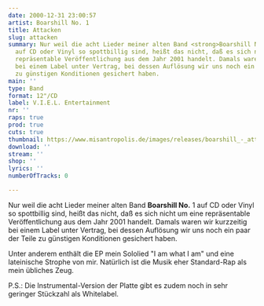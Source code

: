 ```yaml
---
date: 2000-12-31 23:00:57
artist: Boarshill No. 1
title: Attacken
slug: attacken
summary: Nur weil die acht Lieder meiner alten Band <strong>Boarshill No. </strong>1
  auf CD oder Vinyl so spottbillig sind, heißt das nicht, daß es sich nicht um eine
  repräsentable Veröffentlichung aus dem Jahr 2001 handelt. Damals waren wir kurzzeitig
  bei einem Label unter Vertrag, bei dessen Auflösung wir uns noch ein paar der Teile
  zu günstigen Konditionen gesichert haben.
main: ''
type: Band
format: 12"/CD
label: V.I.E.L. Entertainment
nr: ''
raps: true
prod: true
cuts: true
thumbnail: https://www.misantropolis.de/images/releases/boarshill_-_attacken.jpg
download: ''
stream: ''
shop: ''
lyrics: ''
numberOfTracks: 0

---
```


Nur weil die acht Lieder meiner alten Band **Boarshill No.** 1 auf CD oder Vinyl so spottbillig sind, heißt das nicht, daß es sich nicht um eine repräsentable Veröffentlichung aus dem Jahr 2001 handelt. Damals waren wir kurzzeitig bei einem Label unter Vertrag, bei dessen Auflösung wir uns noch ein paar der Teile zu günstigen Konditionen gesichert haben.

Unter anderem enthält die EP mein Sololied "I am what I am" und eine lateinische Strophe von mir. Natürlich ist die Musik eher Standard-Rap als mein übliches Zeug.

P.S.: Die Instrumental-Version der Platte gibt es zudem noch in sehr geringer Stückzahl als Whitelabel.

